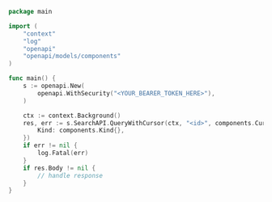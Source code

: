<!-- Start SDK Example Usage [usage] -->
```go
package main

import (
	"context"
	"log"
	"openapi"
	"openapi/models/components"
)

func main() {
	s := openapi.New(
		openapi.WithSecurity("<YOUR_BEARER_TOKEN_HERE>"),
	)

	ctx := context.Background()
	res, err := s.SearchAPI.QueryWithCursor(ctx, "<id>", components.CursorQueryRequest{
		Kind: components.Kind{},
	})
	if err != nil {
		log.Fatal(err)
	}
	if res.Body != nil {
		// handle response
	}
}

```
<!-- End SDK Example Usage [usage] -->